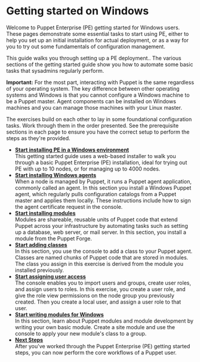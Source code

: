 # Getting started on Windows

Welcome to Puppet Enterprise \(PE\) getting started for Windows users. These pages demonstrate some essential tasks to start using PE, either to help you set up an initial installation for actual deployment, or as a way for you to try out some fundamentals of configuration management.

This guide walks you through setting up a PE deployment.. The various sections of the getting started guide show you how to automate some basic tasks that sysadmins regularly perform.

**Important:** For the most part, interacting with Puppet is the same regardless of your operating system. The key difference between other operating systems and Windows is that you cannot configure a Windows machine to be a Puppet master. Agent components can be installed on Windows machines and you can manage those machines with your Linux master.

The exercises build on each other to lay in some foundational configuration tasks. Work through them in the order presented. See the prerequisite sections in each page to ensure you have the correct setup to perform the steps as they're provided.

-   **[Start installing PE in a Windows environment](install_puppet_enterprise_for_windows_getting_started_guide.md#)**  
 This getting started guide uses a web-based installer to walk you through a basic Puppet Enterprise \(PE\) installation, ideal for trying out PE with up to 10 nodes, or for managing up to 4000 nodes.
-   **[Start installing Windows agents](agent_install_getting_started_guide.md#)**  
When a node is managed by Puppet, it runs a Puppet agent application, commonly called an agent. In this section you install a Windows Puppet agent, which regularly pulls configuration catalogs from a Puppet master and applies them locally. These instructions include how to sign the agent certificate request in the console.
-   **[Start installing modules](module_install_getting_started_guide_windows.md#)**  
Modules are shareable, reusable units of Puppet code that extend Puppet across your infrastructure by automating tasks such as setting up a database, web server, or mail server. In this section, you install a module from the Puppet Forge.
-   **[Start adding classes](add_classes_gsg.md#)**  
In this section, you use the console to add a class to your Puppet agent. Classes are named chunks of Puppet code that are stored in modules. The class you assign in this exercise is derived from the module you installed previously.
-   **[Start assigning user access](assign_user_access_windows_getting_started.md#)**  
The console enables you to import users and groups, create user roles, and assign users to roles. In this exercise, you create a user role, and give the role view permissions on the node group you previously created. Then you create a local user, and assign a user role to that user.
-   **[Start writing modules for Windows](module_writing_windows_getting_started.md#)**  
In this section, learn about Puppet modules and module development by writing your own basic module. Create a site module and use the console to apply your new module's class to a group.
-   **[Next Steps](next_steps_windows.md)**  
After you've worked through the Puppet Enterprise \(PE\) getting started steps, you can now perform the core workflows of a Puppet user.

